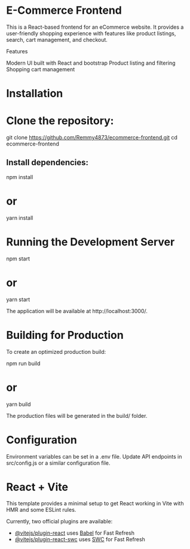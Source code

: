 # E-Commerce Frontend

This is a React-based frontend for an eCommerce website. It provides a user-friendly shopping experience with features like product listings, search, cart management, and checkout.

Features

Modern UI built with React and bootstrap
Product listing and filtering
Shopping cart management


# Installation
# Clone the repository:
git clone https://github.com/Remmy4873/ecommerce-frontend.git
cd ecommerce-frontend

## Install dependencies:

npm install
# or
yarn install

# Running the Development Server
npm start
# or
yarn start

The application will be available at http://localhost:3000/.

# Building for Production
To create an optimized production build:

npm run build
# or
yarn build

The production files will be generated in the build/ folder.

# Configuration
Environment variables can be set in a .env file.
Update API endpoints in src/config.js or a similar configuration file.


# React + Vite

This template provides a minimal setup to get React working in Vite with HMR and some ESLint rules.

Currently, two official plugins are available:

- [@vitejs/plugin-react](https://github.com/vitejs/vite-plugin-react/blob/main/packages/plugin-react/README.md) uses [Babel](https://babeljs.io/) for Fast Refresh
- [@vitejs/plugin-react-swc](https://github.com/vitejs/vite-plugin-react-swc) uses [SWC](https://swc.rs/) for Fast Refresh


